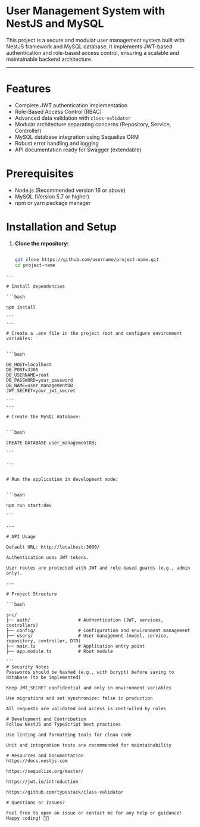 
# User Management System with NestJS and MySQL

This project is a secure and modular user management system built with NestJS framework and MySQL database. It implements JWT-based authentication and role-based access control, ensuring a scalable and maintainable backend architecture.

---

# Features

- Complete JWT authentication implementation  
- Role-Based Access Control (RBAC)  
- Advanced data validation with `class-validator`  
- Modular architecture separating concerns (Repository, Service, Controller)  
- MySQL database integration using Sequelize ORM  
- Robust error handling and logging  
- API documentation ready for Swagger (extendable)  



# Prerequisites

- Node.js (Recommended version 16 or above)  
- MySQL (Version 5.7 or higher)  
- npm or yarn package manager  



# Installation and Setup

1. **Clone the repository:**  

   ```bash

   git clone https://github.com/username/project-name.git
   cd project-name
  ````
---

# Install dependencies

```bash

npm install

```
---

# Create a .env file in the project root and configure environment variables:


```bash

DB_HOST=localhost
DB_PORT=3306
DB_USERNAME=root
DB_PASSWORD=your_password
DB_NAME=user_managementDB
JWT_SECRET=your_jwt_secret

```
---

# Create the MySQL database:


```bash

CREATE DATABASE user_managementDB;

```

---


# Run the application in development mode:


```bash

npm run start:dev

```

---

# API Usage

Default URL: http://localhost:3000/

Authentication uses JWT tokens.

User routes are protected with JWT and role-based guards (e.g., admin only).

---

# Project Structure

```bash

src/
├── auth/                  # Authentication (JWT, services, controllers)
├── config/                # Configuration and environment management
├── users/                 # User management (model, service, repository, controller, DTO)
├── main.ts                # Application entry point
├── app.module.ts          # Root module

```
# Security Notes
Passwords should be hashed (e.g., with bcrypt) before saving to database (to be implemented)

Keep JWT_SECRET confidential and only in environment variables

Use migrations and set synchronize: false in production

All requests are validated and access is controlled by roles

# Development and Contribution
Follow NestJS and TypeScript best practices

Use linting and formatting tools for clean code

Unit and integration tests are recommended for maintainability

# Resources and Documentation
https://docs.nestjs.com

https://sequelize.org/master/

https://jwt.io/introduction

https://github.com/typestack/class-validator

# Questions or Issues?

Feel free to open an issue or contact me for any help or guidance!
Happy coding! 🚀✨




